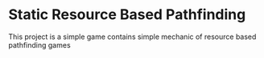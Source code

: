 # Static Resource Based Pathfinding
This project is a simple game contains simple mechanic of resource based pathfinding games